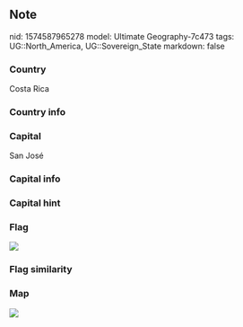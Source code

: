 ## Note
nid: 1574587965278
model: Ultimate Geography-7c473
tags: UG::North_America, UG::Sovereign_State
markdown: false

### Country
Costa Rica

### Country info


### Capital
San José

### Capital info


### Capital hint


### Flag
<img src="ug-flag-costa_rica.png">

### Flag similarity


### Map
<img src="ug-map-costa_rica.png">
